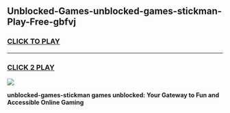 
## Unblocked-Games-unblocked-games-stickman-Play-Free-gbfvj
<h3>
<a href="https://premium76.site?title=unblocked-games-stickman&ref=20M">CLICK TO PLAY</a></h3>
<hr>

<h3>
<a href="https://premium76.site?title=unblocked-games-stickman&ref=20M">CLICK 2 PLAY</a>
  
</h3>

<a href="https://premium76.site?title=unblocked-games-stickman&ref=19M"><img src="https://clearcache.store/games.png"></a>


**unblocked-games-stickman games unblocked: Your Gateway to Fun and Accessible Online Gaming**
